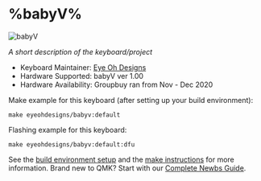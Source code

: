 # %babyV%

![babyV](https://i.imgur.com/iRUm9I5l.jpg)

*A short description of the keyboard/project*

* Keyboard Maintainer: [Eye Oh Designs](https://github.com/joedinkle)
* Hardware Supported: babyV ver 1.00
* Hardware Availability: Groupbuy ran from Nov - Dec 2020

Make example for this keyboard (after setting up your build environment):

    make eyeohdesigns/babyv:default

Flashing example for this keyboard:

    make eyeohdesigns/babyv:default:dfu

See the [build environment setup](https://docs.qmk.fm/#/getting_started_build_tools) and the [make instructions](https://docs.qmk.fm/#/getting_started_make_guide) for more information. Brand new to QMK? Start with our [Complete Newbs Guide](https://docs.qmk.fm/#/newbs).
